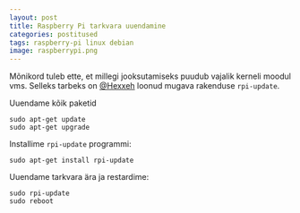 ```yaml
---
layout: post
title: Raspberry Pi tarkvara uuendamine
categories: postitused
tags: raspberry-pi linux debian
image: raspberrypi.png
---
```


Mõnikord tuleb ette, et millegi jooksutamiseks puudub vajalik kerneli moodul vms. Selleks tarbeks on [@Hexxeh](https://twitter.com/Hexxeh) loonud mugava rakenduse `rpi-update`.

Uuendame kõik paketid

    sudo apt-get update
    sudo apt-get upgrade

Installime `rpi-update` programmi:

    sudo apt-get install rpi-update

Uuendame tarkvara ära ja restardime:

    sudo rpi-update
    sudo reboot
